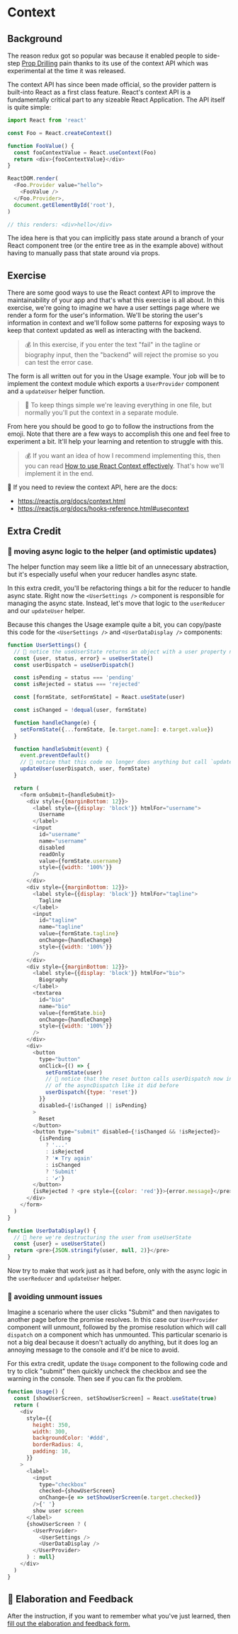 # Context

## Background

The reason redux got so popular was because it enabled people to side-step
[Prop Drilling](https://kentcdodds.com/blog/prop-drilling) pain thanks to its
use of the context API which was experimental at the time it was released.

The context API has since been made official, so the provider pattern is
built-into React as a first class feature. React's context API is a
fundamentally critical part to any sizeable React Application. The API itself is
quite simple:

```javascript
import React from 'react'

const Foo = React.createContext()

function FooValue() {
  const fooContextValue = React.useContext(Foo)
  return <div>{fooContextValue}</div>
}

ReactDOM.render(
  <Foo.Provider value="hello">
    <FooValue />
  </Foo.Provider>,
  document.getElementById('root'),
)

// this renders: <div>hello</div>
```

The idea here is that you can implicitly pass state around a branch of your
React component tree (or the entire tree as in the example above) without having
to manually pass that state around via props.

## Exercise

There are some good ways to use the React context API to improve the
maintainability of your app and that's what this exercise is all about. In this
exercise, we're going to imagine we have a user settings page where we render a
form for the user's information. We'll be storing the user's information in
context and we'll follow some patterns for exposing ways to keep that context
updated as well as interacting with the backend.

> 💰 In this exercise, if you enter the text "fail" in the tagline or biography
> input, then the "backend" will reject the promise so you can test the error
> case.

The form is all written out for you in the Usage example. Your job will be to
implement the context module which exports a `UserProvider` component and a
`updateUser` helper function.

> 🦉 To keep things simple we're leaving everything in one file, but normally
> you'll put the context in a separate module.

From here you should be good to go to follow the instructions from the emoji.
Note that there are a few ways to accomplish this one and feel free to
experiment a bit. It'll help your learning and retention to struggle with this.

> 💰 If you want an idea of how I recommend implementing this, then you can read
> [How to use React Context effectively](https://kentcdodds.com/blog/how-to-use-react-context-effectively).
> That's how we'll implement it in the end.

📜 If you need to review the context API, here are the docs:

- https://reactjs.org/docs/context.html
- https://reactjs.org/docs/hooks-reference.html#usecontext

## Extra Credit

### 💯 moving async logic to the helper (and optimistic updates)

The helper function may seem like a little bit of an unnecessary abstraction,
but it's especially useful when your reducer handles async state.

In this extra credit, you'll be refactoring things a bit for the reducer to
handle async state. Right now the `<UserSettings />` component is responsible
for managing the async state. Instead, let's move that logic to the
`userReducer` and our `updateUser` helper.

Because this changes the Usage example quite a bit, you can copy/paste this code
for the `<UserSettings />` and `<UserDataDisplay />` components:

```javascript
function UserSettings() {
  // 🦉 notice the useUserState returns an object with a user property now!
  const {user, status, error} = useUserState()
  const userDispatch = useUserDispatch()

  const isPending = status === 'pending'
  const isRejected = status === 'rejected'

  const [formState, setFormState] = React.useState(user)

  const isChanged = !dequal(user, formState)

  function handleChange(e) {
    setFormState({...formState, [e.target.name]: e.target.value})
  }

  function handleSubmit(event) {
    event.preventDefault()
    // 🦉 notice that this code no longer does anything but call `updateUser`
    updateUser(userDispatch, user, formState)
  }

  return (
    <form onSubmit={handleSubmit}>
      <div style={{marginBottom: 12}}>
        <label style={{display: 'block'}} htmlFor="username">
          Username
        </label>
        <input
          id="username"
          name="username"
          disabled
          readOnly
          value={formState.username}
          style={{width: '100%'}}
        />
      </div>
      <div style={{marginBottom: 12}}>
        <label style={{display: 'block'}} htmlFor="tagline">
          Tagline
        </label>
        <input
          id="tagline"
          name="tagline"
          value={formState.tagline}
          onChange={handleChange}
          style={{width: '100%'}}
        />
      </div>
      <div style={{marginBottom: 12}}>
        <label style={{display: 'block'}} htmlFor="bio">
          Biography
        </label>
        <textarea
          id="bio"
          name="bio"
          value={formState.bio}
          onChange={handleChange}
          style={{width: '100%'}}
        />
      </div>
      <div>
        <button
          type="button"
          onClick={() => {
            setFormState(user)
            // 🦉 notice that the reset button calls userDispatch now instead
            // of the asyncDispatch like it did before
            userDispatch({type: 'reset'})
          }}
          disabled={!isChanged || isPending}
        >
          Reset
        </button>
        <button type="submit" disabled={!isChanged && !isRejected}>
          {isPending
            ? '...'
            : isRejected
            ? '✖ Try again'
            : isChanged
            ? 'Submit'
            : '✔'}
        </button>
        {isRejected ? <pre style={{color: 'red'}}>{error.message}</pre> : null}
      </div>
    </form>
  )
}

function UserDataDisplay() {
  // 🦉 here we're destructuring the user from useUserState
  const {user} = useUserState()
  return <pre>{JSON.stringify(user, null, 2)}</pre>
}
```

Now try to make that work just as it had before, only with the async logic in
the `userReducer` and `updateUser` helper.

### 💯 avoiding unmount issues

Imagine a scenario where the user clicks "Submit" and then navigates to another
page before the promise resolves. In this case our `UserProvider` component will
unmount, followed by the promise resolution which will call `dispatch` on a
component which has unmounted. This particular scenario is not a big deal
because it doesn't actually do anything, but it does log an annoying message to
the console and it'd be nice to avoid.

For this extra credit, update the `Usage` component to the following code and
try to click "submit" then quickly uncheck the checkbox and see the warning in
the console. Then see if you can fix the problem.

```javascript
function Usage() {
  const [showUserScreen, setShowUserScreen] = React.useState(true)
  return (
    <div
      style={{
        height: 350,
        width: 300,
        backgroundColor: '#ddd',
        borderRadius: 4,
        padding: 10,
      }}
    >
      <label>
        <input
          type="checkbox"
          checked={showUserScreen}
          onChange={e => setShowUserScreen(e.target.checked)}
        />{' '}
        show user screen
      </label>
      {showUserScreen ? (
        <UserProvider>
          <UserSettings />
          <UserDataDisplay />
        </UserProvider>
      ) : null}
    </div>
  )
}
```

## 🦉 Elaboration and Feedback

<div>
<span>After the instruction, if you want to remember what you've just learned, then </span>
<a rel="noopener noreferrer" target="_blank" href="https://ws.kcd.im/?ws=Advanced%20React%20Patterns%20%F0%9F%A4%AF&e=01%3A%2001%20-%20Context&em=">
  fill out the elaboration and feedback form.
</a>
</div>
